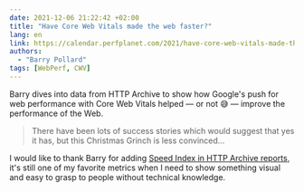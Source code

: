 ```yaml
---
date: 2021-12-06 21:22:42 +02:00
title: "Have Core Web Vitals made the web faster?"
lang: en
link: https://calendar.perfplanet.com/2021/have-core-web-vitals-made-the-web-faster/
authors:
  - "Barry Pollard"
tags: [WebPerf, CWV]
---
```


Barry dives into data from HTTP Archive to show how Google's push for web performance with Core Web Vitals helped — or not 😅 — improve the performance of the Web.

> There have been lots of success stories which would suggest that yes it has, but this Christmas Grinch is less convinced…

I would like to thank Barry for adding [Speed Index in HTTP Archive reports](https://httparchive.org/reports/loading-speed#speedIndex), it's still one of my favorite metrics when I need to show something visual and easy to grasp to people without technical knowledge.
